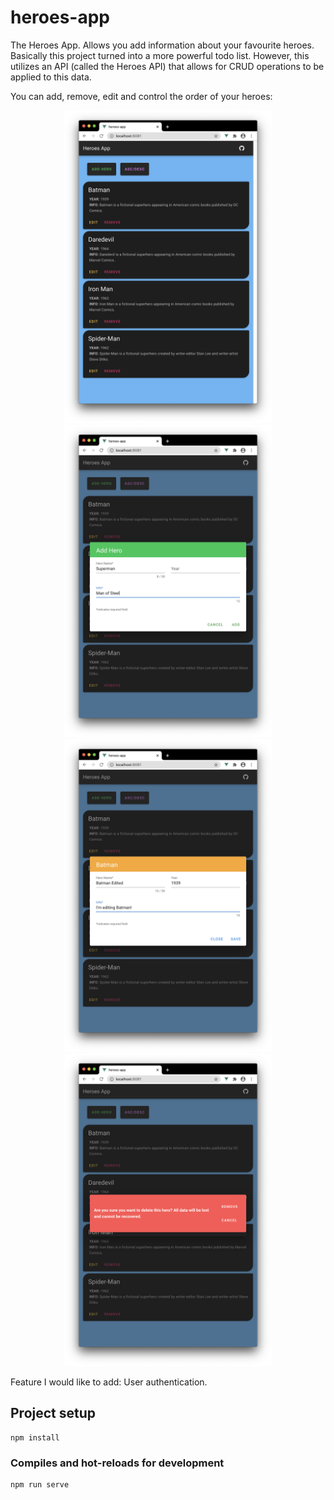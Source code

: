 # heroes-app

The Heroes App. Allows you add information about your favourite heroes.
Basically this project turned into a more powerful todo list. However, this utilizes an API (called the Heroes API) that allows for CRUD operations to be applied to this data.

You can add, remove, edit and control the order of your heroes:

<p align="middle">
<img src="./images/view.png" height=500>
<img src="./images/add.png" height=500>
<img src="./images/edit.png" height=500>
<img src="./images/remove.png" height=500>
</p>

Feature I would like to add: User authentication.

## Project setup
```
npm install
```

### Compiles and hot-reloads for development
```
npm run serve
```
